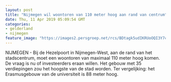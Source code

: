 ```yaml
---
layout: post
title: "Nijmegen wil woontoren van 110 meter hoog aan rand van centrum"
date: Thu, 11 Apr 2019 05:09:54 GMT
categories: 
- gelderland 
- nijmegen 
feature_image: "https://images2.persgroep.net/rcs/BDtagk5udIKRUoOQI3Y7cJR6Ujk/diocontent/145258820/_fitwidth/400/?appId=21791a8992982cd8da851550a453bd7f&quality=0.7"
---
```


NIJMEGEN - Bij de Hezelpoort in Nijmegen-West, aan de rand van het stadscentrum, moet een woontoren van maximaal 110 meter hoog komen. De vraag is nu of investeerders eraan willen. Het gebouw met 35 verdiepingen zou het hoogste van de stad worden. Ter vergelijking: het Erasmusgebouw van de universiteit is 88 meter hoog.

